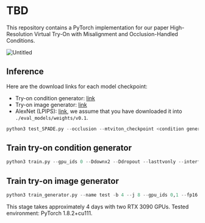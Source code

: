 # TBD
This repository contains a PyTorch implementation for our paper High-Resolution Virtual Try-On with Misalignment and Occlusion-Handled Conditions.

![Untitled](./figures/fig.png)

## Inference

Here are the download links for each model checkpoint:

- Try-on condition generator: [link](https://drive.google.com/file/d/1XJTCdRBOPVgVTmqzhVGFAgMm2NLkw5uQ/view?usp=sharing)
- Try-on image generator: [link](https://drive.google.com/file/d/1BkSA8UJo-6eOkKcXTFOHK80Esc4vBmVC/view?usp=sharing)
- AlexNet (LPIPS): [link](https://drive.google.com/file/d/1FF3BBSDIA3uavmAiuMH6YFCv09Lt8jUr/view?usp=sharing), we assume that you have downloaded it into `./eval_models/weights/v0.1`.

```python
python3 test_SPADE.py --occlusion --mtviton_checkpoint <condition generator ckpt> --fp16 --gpu_ids 0 --gen_checkpoint <image generator ckpt> --datasetting unpaired --dataroot __ --data_list __
```

## Train try-on condition generator

```python
python3 train.py --gpu_ids 0 --Ddownx2 --Ddropout --lasttvonly --interflowloss --occlusion --dataroot __ --test_dataroot __ 
```

## Train try-on image generator

```python
python3 train_generator.py --name test -b 4 --j 8 --gpu_ids 0,1 --fp16 --dataroot __ --test_dataroot __ --mtviton_checkpoint <condition generator ckpt path> --occlusion
```
This stage takes approximately 4 days with two RTX 3090 GPUs. Tested environment: PyTorch 1.8.2+cu111.
